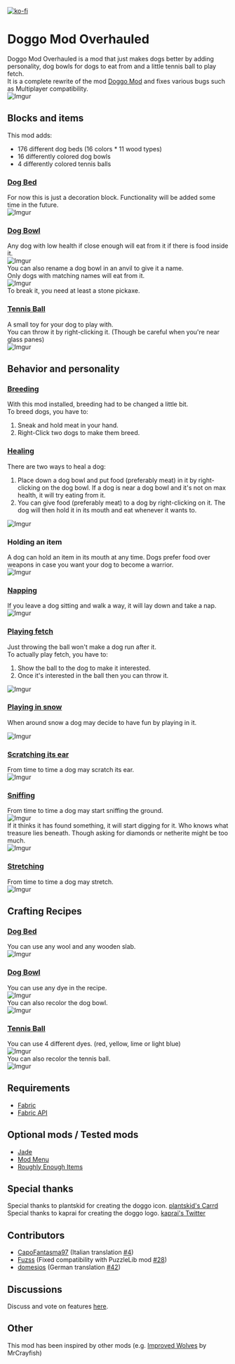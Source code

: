 [![ko-fi](https://ko-fi.com/img/githubbutton_sm.svg)](https://ko-fi.com/K3K1FR5YI)

# **Doggo Mod Overhauled**
Doggo Mod Overhauled is a mod that just makes dogs better by adding personality, dog bowls for dogs to eat from and a little tennis ball to play fetch.  
It is a complete rewrite of the mod [Doggo Mod](https://www.curseforge.com/minecraft/mc-mods/doggo-mod "Doggo Mod") and fixes various bugs such as Multiplayer compatibility.  
![Imgur](https://imgur.com/qZty4EZ.jpg)  

## **Blocks and items**
This mod adds:
- 176 different dog beds (16 colors * 11 wood types)
- 16 differently colored dog bowls
- 4 differently colored tennis balls

### <ins>Dog Bed</ins>
For now this is just a decoration block. Functionality will be added some time in the future.  
![Imgur](https://imgur.com/GJwMICv.jpg)

### <ins>Dog Bowl</ins>
Any dog with low health if close enough will eat from it if there is food inside it.  
![Imgur](https://imgur.com/iMvgNuW.jpg)  
You can also rename a dog bowl in an anvil to give it a name.  
Only dogs with matching names will eat from it.  
![Imgur](https://imgur.com/kl5F8aP.jpg)  
To break it, you need at least a stone pickaxe.

### <ins>Tennis Ball</ins>
A small toy for your dog to play with.  
You can throw it by right-clicking it. (Though be careful when you're near glass panes)  
![Imgur](https://imgur.com/ZxuSt4F.jpg)

## **Behavior and personality**
### <ins>Breeding</ins>
With this mod installed, breeding had to be changed a little bit.  
To breed dogs, you have to:  
1. Sneak and hold meat in your hand.
2. Right-Click two dogs to make them breed.

### <ins>Healing</ins>
There are two ways to heal a dog:  
1. Place down a dog bowl and put food (preferably meat) in it by right-clicking on the dog bowl. If a dog is near a dog bowl and it's not on max health, it will try eating from it.  
2. You can give food (preferably meat) to a dog by right-clicking on it. The dog will then hold it in its mouth and eat whenever it wants to.

![Imgur](https://imgur.com/JqiZaez.jpg)

### Holding an item
A dog can hold an item in its mouth at any time. Dogs prefer food over weapons in case you want your dog to become a warrior.  
![Imgur](https://imgur.com/mO8guVw.jpg)

### <ins>Napping</ins>
If you leave a dog sitting and walk a way, it will lay down and take a nap.  
![Imgur](https://imgur.com/meL0KBD.jpg)  

### <ins>Playing fetch</ins>
Just throwing the ball won't make a dog run after it.  
To actually play fetch, you have to:
1. Show the ball to the dog to make it interested.
2. Once it's interested in the ball then you can throw it.

![Imgur](https://imgur.com/Oa0JTWD.jpg)

### <ins>Playing in snow</ins>
When around snow a dog may decide to have fun by playing in it.

![Imgur](https://imgur.com/YsodlPz.jpg)

### <ins>Scratching its ear</ins>
From time to time a dog may scratch its ear.  
![Imgur](https://imgur.com/5oSn0dm.jpg)  

### <ins>Sniffing</ins>
From time to time a dog may start sniffing the ground.  
![Imgur](https://imgur.com/jvJNd0e.jpg)  
If it thinks it has found something, it will start digging for it. Who knows what treasure lies beneath. Though asking for diamonds or netherite might be too much.  
![Imgur](https://imgur.com/32Tck60.jpg)  

### <ins>Stretching</ins>
From time to time a dog may stretch.  
![Imgur](https://imgur.com/VqhcrlT.jpg)  

## **Crafting Recipes**

### <ins>Dog Bed</ins>
You can use any wool and any wooden slab.  
![Imgur](https://imgur.com/iJATy9H.jpg)

### <ins>Dog Bowl</ins>
You can use any dye in the recipe.  
![Imgur](https://imgur.com/FXNstOc.jpg)  
You can also recolor the dog bowl.  
![Imgur](https://imgur.com/CRzMcjC.jpg)

### <ins>Tennis Ball</ins>
You can use 4 different dyes. (red, yellow, lime or light blue)  
![Imgur](https://imgur.com/pdNySNQ.jpg)  
You can also recolor the tennis ball.  
![Imgur](https://imgur.com/opmyVzj.jpg)

## **Requirements**
- [Fabric](https://fabricmc.net/use/ "Fabric")
- [Fabric API](https://modrinth.com/mod/fabric-api)

## **Optional mods / Tested mods**
- [Jade](https://modrinth.com/mod/jade)
- [Mod Menu](https://modrinth.com/mod/modmenu)
- [Roughly Enough Items](https://modrinth.com/mod/rei)

## **Special thanks**
Special thanks to plantskid for creating the doggo icon. [plantskid's Carrd](https://plantskid.carrd.co "plantskid's Carrd")  
Special thanks to kaprai for creating the doggo logo. [kaprai's Twitter](https://twitter.com/kapraicraft "kaprai's Twitter")

## **Contributors**
- [CapoFantasma97](https://github.com/CapoFantasma97) (Italian translation [#4](https://github.com/MrKacafirekCZ/doggo-mod-overhauled/pull/4))
- [Fuzss](https://github.com/Fuzss) (Fixed compatibility with PuzzleLib mod [#28](https://github.com/MrKacafirekCZ/doggo-mod-overhauled/pull/28))
- [domesios](https://github.com/domesios) (German translation [#42](https://github.com/MrKacafirekCZ/doggo-mod-overhauled/pull/42))

## **Discussions**
Discuss and vote on features [here](https://github.com/MrKacafirekCZ/doggo-mod-overhauled/discussions).

## **Other**
This mod has been inspired by other mods (e.g. [Improved Wolves](https://mrcrayfish.com/mods?id=improvedwolves "Improved Wolves") by MrCrayfish)
